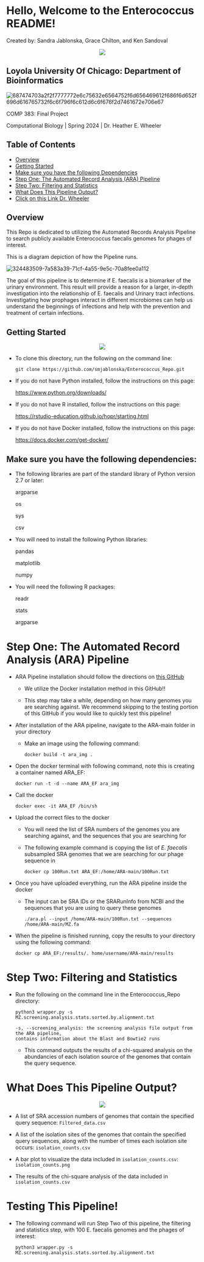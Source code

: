 # Hello, Welcome to the Enterococcus README!

Created by: Sandra Jablonska, Grace Chilton, and Ken Sandoval

<div id="header" align="center">
  <img src="https://media.giphy.com/media/3oKIPuto4d3TEpfSbC/giphy.gif?cid=790b7611ba4r13d0h4hely4x5gogl0kw9ito1gwx9erdkwqn&ep=v1_gifs_search&rid=giphy.gif&ct=g"/>
</div>

## Loyola University Of Chicago: Department of Bioinformatics 

![687474703a2f2f7777772e6c75632e6564752f6d656469612f686f6d652f696d616765732f6c6f796f6c612d6c6f676f2d7461672e706e67](https://github.com/smjablonska/Enterococcus_Repo/assets/120067807/6a50791f-9579-4875-972c-1c8c8dbebfa9)

COMP 383: Final Project

Computational Biology | Spring 2024 | Dr. Heather E. Wheeler

## Table of Contents 
* [Overview](https://github.com/smjablonska/Enterococcus_Repo#overview)
* [Getting Started](https://github.com/smjablonska/Enterococcus_Repo#getting-started)
* [Make sure you have the following Dependencies](https://github.com/smjablonska/Enterococcus_Repo#make-sure-you-have-the-following-dependencies)
* [Step One: The Automated Record Analysis (ARA) Pipeline](https://github.com/smjablonska/Enterococcus_Repo?tab=readme-ov-file#step-one-the-automated-record-analysis-ara-pipeline)
* [Step Two: Filtering and Statistics](https://github.com/smjablonska/Enterococcus_Repo?tab=readme-ov-file#step-two-filtering-and-statistics)
* [What Does This Pipeline Output?](https://github.com/smjablonska/Enterococcus_Repo?tab=readme-ov-file#what-does-this-pipeline-output)
* [Click on this Link Dr. Wheeler](https://github.com/smjablonska/Enterococcus_Repo?tab=readme-ov-file#to-test-this-pipelinedr-wheeler)


## Overview 

 This Repo is dedicated to utilizing the Automated Records Analysis Pipeline to search publicly available Enterococcus faecalis genomes for phages of interest.

This is a diagram depiction of how the Pipeline runs. 

 ![324483509-7a583a39-71cf-4a55-9e5c-70a8fee0a112](https://github.com/smjablonska/Enterococcus_Repo/assets/120067807/ae1ce7a0-e25f-4c28-93ab-ba255c2cc9de)

The goal of this pipeline is to determine if E. faecalis is a biomarker of the urinary environment. This result will provide a reason for a larger, in-depth investigation into the relationship of E. faecalis  and Urinary tract infections. Investigating how prophages interact in different microbiomes can help us understand the beginnings of infections and help with the prevention and treatment of certain infections. 


## Getting Started

<div id="header" align="center">
  <img src="https://media.giphy.com/media/3o7btSQvfKibGpkk9i/giphy.gif?cid=ecf05e47w2t9tpnyl9euw7fobw2kjdsuvwy1a3fmc18kqtnp&ep=v1_gifs_search&rid=giphy.gif&ct=g"/>
</div>

* To clone this directory, run the following on the command line:

    `git clone https://github.com/smjablonska/Enterococcus_Repo.git`

* If you do not have Python installed, follow the instructions on this page:

    https://www.python.org/downloads/

* If you do not have R installed, follow the instructions on this page:

    https://rstudio-education.github.io/hopr/starting.html

* If you do not have Docker installed, follow the instructions on this page:

    https://docs.docker.com/get-docker/

## Make sure you have the following dependencies:

* The following libraries are part of the standard library of Python version 2.7 or later:

    argparse
    
    os

    sys

    csv

* You will need to install the following Python libraries:

    pandas

    matplotlib

    numpy

* You will need the following R packages:

    readr

    stats

    argparse


# Step One: The Automated Record Analysis (ARA) Pipeline

* ARA Pipeline installation should follow the directions on [this GitHub](https://github.com/maurya-anand/ARA/tree/main)

    * We utilize the Docker installation method in this GitHub!!

    * This step may take a while, depending on how many genomes you are searching against. We recommend skipping to the testing portion of this GitHub if you would like to quickly test this pipeline! 

* After installation of the ARA pipeline, navigate to the ARA-main folder in your directory

    * Make an image using the following command:

        `docker build -t ara_img .`

* Open the docker terminal with following command, note this is creating a container named ARA_EF:

    `docker run -t -d --name ARA_EF ara_img`

* Call the docker

    `docker exec -it ARA_EF /bin/sh`

* Upload the correct files to the docker

    * You will need the list of SRA numbers of the genomes you are searching against, and the sequences that you are searching for

    * The following example command is copying the list of _E. faecalis_ subsampled SRA genomes that we are searching for our phage sequence in

        `docker cp 100Run.txt ARA_EF:/home/ARA-main/100Run.txt`

* Once you have uploaded everything, run the ARA pipeline inside the docker

    * The input can be SRA IDs or the SRARunInfo from NCBI and the sequences that you are using to query these genomes

        `./ara.pl --input /home/ARA-main/100Run.txt --sequences /home/ARA-main/MZ.fa`

* When the pipeline is finished running, copy the results to your directory using the following command:

    `docker cp ARA_EF:/results/. home/username/ARA-main/results`

# Step Two: Filtering and Statistics

* Run the following on the command line in the Enterococcus_Repo directory:

    `python3 wrapper.py -s MZ.screening.analysis.stats.sorted.by.alignment.txt`

    ```
    -s, --screening_analysis: the screening analysis file output from the ARA pipeline, 
    contains information about the Blast and Bowtie2 runs
    ```

    * This command outputs the results of a chi-squared analysis on the abundancies of each isolation source of the genomes that contain the query sequence.

# What Does This Pipeline Output?
<div id="header" align="center">
  <img src="https://media.giphy.com/media/iwnkdnExj1i92/giphy.gif?cid=ecf05e47w2t9tpnyl9euw7fobw2kjdsuvwy1a3fmc18kqtnp&ep=v1_gifs_search&rid=giphy.gif&ct=g"/>
</div>

* A list of SRA accession numbers of genomes that contain the specified query sequence: `Filtered_data.csv`

* A list of the isolation sites of the genomes that contain the specified query sequences, along with the number of times each isolation site occurs: `isolation_counts.csv`

* A bar plot to visualize the data included in `isolation_counts.csv`: `isolation_counts.png`

* The results of the chi-square analysis of the data included in `isolation_counts.csv`

# Testing This Pipeline!

* The following command will run Step Two of this pipeline, the filtering and statistics step, with 100 E. faecalis genomes and the phages of interest:

    `python3 wrapper.py -s MZ.screening.analysis.stats.sorted.by.alignment.txt`

